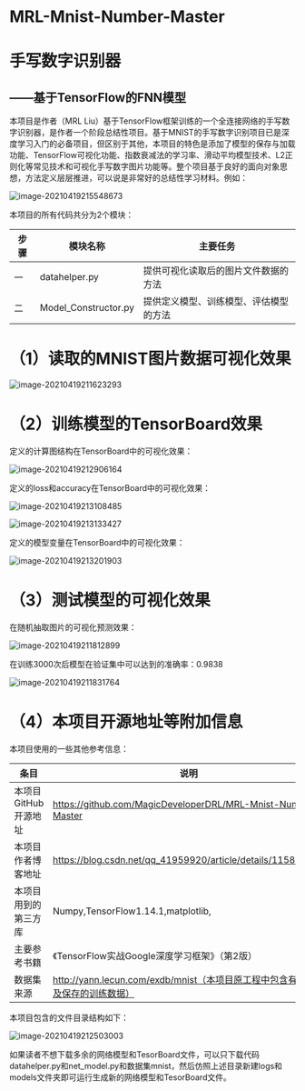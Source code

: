 # MRL-Mnist-Number-Master
# 手写数字识别器

## ——基于TensorFlow的FNN模型 

本项目是作者（MRL Liu）基于TensorFlow框架训练的一个全连接网络的手写数字识别器，是作者一个阶段总结性项目。基于MNIST的手写数字识别项目已是深度学习入门的必备项目，但区别于其他，本项目的特色是添加了模型的保存与加载功能、TensorFlow可视化功能、指数衰减法的学习率、滑动平均模型技术、L2正则化等常见技术和可视化手写数字图片功能等。整个项目基于良好的面向对象思想，方法定义层层推进，可以说是非常好的总结性学习材料。例如：

![image-20210419215548673](C:\Users\Lab\AppData\Roaming\Typora\typora-user-images\image-20210419215548673.png)

本项目的所有代码共分为2个模块：

| **步骤** | **模块名称**         | **主要任务**                           |
| -------- | -------------------- | -------------------------------------- |
| 一       | datahelper.py        | 提供可视化读取后的图片文件数据的方法   |
| 二       | Model_Constructor.py | 提供定义模型、训练模型、评估模型的方法 |

# **（1）读取的MNIST图片数据可视化效果**

![image-20210419211623293](C:\Users\Lab\AppData\Roaming\Typora\typora-user-images\image-20210419211623293.png)

# **（2）训练模型的TensorBoard效果**

定义的计算图结构在TensorBoard中的可视化效果：

![image-20210419212906164](C:\Users\Lab\AppData\Roaming\Typora\typora-user-images\image-20210419212906164.png)

定义的loss和accuracy在TensorBoard中的可视化效果：

![image-20210419213108485](C:\Users\Lab\AppData\Roaming\Typora\typora-user-images\image-20210419213108485.png)

![image-20210419213133427](C:\Users\Lab\AppData\Roaming\Typora\typora-user-images\image-20210419213133427.png)

定义的模型变量在TensorBoard中的可视化效果：

![image-20210419213201903](C:\Users\Lab\AppData\Roaming\Typora\typora-user-images\image-20210419213201903.png)

# **（3）测试模型的可视化效果**

在随机抽取图片的可视化预测效果：

![image-20210419211812899](C:\Users\Lab\AppData\Roaming\Typora\typora-user-images\image-20210419211812899.png)

在训练3000次后模型在验证集中可以达到的准确率：0.9838

![image-20210419211831764](C:\Users\Lab\AppData\Roaming\Typora\typora-user-images\image-20210419211831764.png)

# **（4）本项目开源地址等附加信息**

本项目使用的一些其他参考信息：

| **条目**             | **说明**                                                     |
| -------------------- | ------------------------------------------------------------ |
| 本项目GitHub开源地址 | https://github.com/MagicDeveloperDRL/MRL-Mnist-Number-Master |
| 本项目作者博客地址   | https://blog.csdn.net/qq_41959920/article/details/115875588  |
| 本项目用到的第三方库 | Numpy,TensorFlow1.14.1,matplotlib,                           |
| 主要参考书籍         | 《TensorFlow实战Google深度学习框架》（第2版）                |
| 数据集来源           | http://yann.lecun.com/exdb/mnist（本项目原工程中包含有数据集及保存的训练数据） |

本项目包含的文件目录结构如下：

![image-20210419212503003](C:\Users\Lab\AppData\Roaming\Typora\typora-user-images\image-20210419212503003.png)

如果读者不想下载多余的网络模型和TesorBoard文件，可以只下载代码datahelper.py和net_model.py和数据集mnist，然后仿照上述目录新建logs和models文件夹即可运行生成新的网络模型和TesorBoard文件。